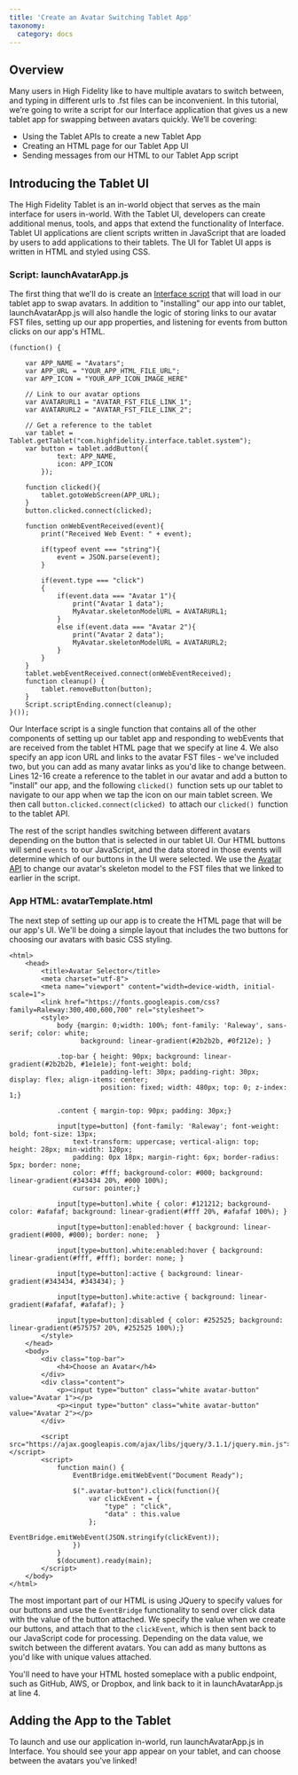 ```yaml
---
title: 'Create an Avatar Switching Tablet App'
taxonomy:
  category: docs
---
```


## Overview

Many users in High Fidelity like to have multiple avatars to switch between, and typing in different urls to .fst files can be inconvenient. In this tutorial, we’re going to write a script for our Interface application that gives us a new tablet app for swapping between avatars quickly. We’ll be covering:

- Using the Tablet APIs to create a new Tablet App
- Creating an HTML page for our Tablet App UI
- Sending messages from our HTML to our Tablet App script



## Introducing the Tablet UI

The High Fidelity Tablet is an in-world object that serves as the main interface for users in-world. With the Tablet UI, developers can create additional menus, tools, and apps that extend the functionality of Interface. Tablet UI applications are client scripts written in JavaScript that are loaded by users to add applications to their tablets. The UI for Tablet UI apps is written in HTML and styled using CSS.

### Script: launchAvatarApp.js

The first thing that we'll do is create an [Interface script](https://wiki.highfidelity.com/wiki/Script_Types_Overview) that will load in our tablet app to swap avatars. In addition to "installing" our app into our tablet, launchAvatarApp.js will also handle the logic of storing links to our avatar FST files, setting up our app properties, and listening for events from button clicks on our app's HTML.

```
(function() {

	var APP_NAME = "Avatars";
    var APP_URL = "YOUR_APP_HTML_FILE_URL";
    var APP_ICON = "YOUR_APP_ICON_IMAGE_HERE"
	
    // Link to our avatar options
    var AVATARURL1 = "AVATAR_FST_FILE_LINK_1";
    var AVATARURL2 = "AVATAR_FST_FILE_LINK_2";
    
    // Get a reference to the tablet 
	var tablet = Tablet.getTablet("com.highfidelity.interface.tablet.system");
	var button = tablet.addButton({
        	text: APP_NAME,
            icon: APP_ICON
    	});

    function clicked(){
        tablet.gotoWebScreen(APP_URL);
    }
    button.clicked.connect(clicked);

    function onWebEventReceived(event){
        print("Received Web Event: " + event);

        if(typeof event === "string"){
            event = JSON.parse(event);
        }

        if(event.type === "click")
        {
            if(event.data === "Avatar 1"){
                print("Avatar 1 data");
                MyAvatar.skeletonModelURL = AVATARURL1;
            }
            else if(event.data === "Avatar 2"){
                print("Avatar 2 data");
                MyAvatar.skeletonModelURL = AVATARURL2;
            }
        }
    }
    tablet.webEventReceived.connect(onWebEventReceived);
	function cleanup() {
        tablet.removeButton(button);
	}
    Script.scriptEnding.connect(cleanup);
}());

```

Our Interface script is a single function that contains all of the other components of setting up our tablet app and responding to webEvents that are received from the tablet HTML page that we specify at line 4. We also specify an app icon URL and links to the avatar FST files - we've included two, but you can add as many avatar links as you'd like to change between. Lines 12-16 create a reference to the tablet in our avatar and add a button to "install" our app, and the following `clicked() `function sets up our tablet to navigate to our app when we tap the icon on our main tablet screen. We then call `button.clicked.connect(clicked) `to attach our `clicked() `function to the tablet API.

The rest of the script handles switching between different avatars depending on the button that is selected in our tablet UI. Our HTML buttons will send `events `to our JavaScript, and the data stored in those events will determine which of our buttons in the UI were selected. We use the [Avatar API](https://docs.highfidelity.com/api-reference/namespaces/myavatar) to change our avatar's skeleton model to the FST files that we linked to earlier in the script.

### App HTML: avatarTemplate.html

The next step of setting up our app is to create the HTML page that will be our app's UI. We'll be doing a simple layout that includes the two buttons for choosing our avatars with basic CSS styling.

```
<html>
    <head>
        <title>Avatar Selector</title>
        <meta charset="utf-8">
        <meta name="viewport" content="width=device-width, initial-scale=1">
        <link href="https://fonts.googleapis.com/css?family=Raleway:300,400,600,700" rel="stylesheet">
        <style>
            body {margin: 0;width: 100%; font-family: 'Raleway', sans-serif; color: white;
                  background: linear-gradient(#2b2b2b, #0f212e); }

            .top-bar { height: 90px; background: linear-gradient(#2b2b2b, #1e1e1e); font-weight: bold;
                       padding-left: 30px; padding-right: 30px; display: flex; align-items: center;
                       position: fixed; width: 480px; top: 0; z-index: 1;}
            
            .content { margin-top: 90px; padding: 30px;}

            input[type=button] {font-family: 'Raleway'; font-weight: bold; font-size: 13px;
                text-transform: uppercase; vertical-align: top; height: 28px; min-width: 120px;
                padding: 0px 18px; margin-right: 6px; border-radius: 5px; border: none;
                color: #fff; background-color: #000; background: linear-gradient(#343434 20%, #000 100%);
                cursor: pointer;}

            input[type=button].white { color: #121212; background-color: #afafaf; background: linear-gradient(#fff 20%, #afafaf 100%); }

            input[type=button]:enabled:hover { background: linear-gradient(#000, #000); border: none;  }
           
            input[type=button].white:enabled:hover { background: linear-gradient(#fff, #fff); border: none; }

            input[type=button]:active { background: linear-gradient(#343434, #343434); }
           
            input[type=button].white:active { background: linear-gradient(#afafaf, #afafaf); }

            input[type=button]:disabled { color: #252525; background: linear-gradient(#575757 20%, #252525 100%);}
        </style>
    </head>
    <body>
        <div class="top-bar">
            <h4>Choose an Avatar</h4>
        </div>
        <div class="content">
            <p><input type="button" class="white avatar-button" value="Avatar 1"></p>
            <p><input type="button" class="white avatar-button" value="Avatar 2"></p>
        </div>

        <script src="https://ajax.googleapis.com/ajax/libs/jquery/3.1.1/jquery.min.js"></script>
        <script>
            function main() {
                EventBridge.emitWebEvent("Document Ready");
                
                $(".avatar-button").click(function(){
                    var clickEvent = {
                        "type" : "click",
                        "data" : this.value
                    };
                    EventBridge.emitWebEvent(JSON.stringify(clickEvent));
                })
            }
            $(document).ready(main);
        </script>
    </body>
</html>

```

The most important part of our HTML is using JQuery to specify values for our buttons and use the `EventBridge` functionality to send over click data with the value of the button attached. We specify the value when we create our buttons, and attach that to the `clickEvent`, which is then sent back to our JavaScript code for processing. Depending on the data value, we switch between the different avatars. You can add as many buttons as you'd like with unique values attached.

You'll need to have your HTML hosted someplace with a public endpoint, such as GitHub, AWS, or Dropbox, and link back to it in launchAvatarApp.js at line 4.

## Adding the App to the Tablet

To launch and use our application in-world, run launchAvatarApp.js in Interface. You should see your app appear on your tablet, and can choose between the avatars you've linked!

